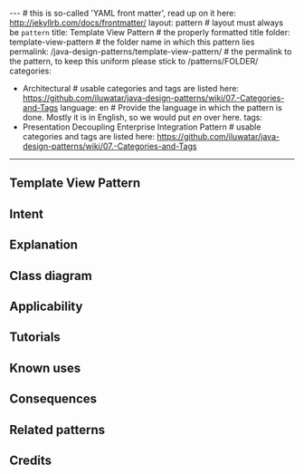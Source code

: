 --- # this is so-called 'YAML front matter', read up on it here: http://jekyllrb.com/docs/frontmatter/
layout: pattern # layout must always be `pattern`
title: Template View Pattern # the properly formatted title
folder: template-view-pattern # the folder name in which this pattern lies
permalink: /java-design-patterns/template-view-pattern/ # the permalink to the pattern, to keep this uniform please stick to /patterns/FOLDER/
categories: 
 - Architectural # usable categories and tags are listed here: https://github.com/iluwatar/java-design-patterns/wiki/07.-Categories-and-Tags
language: en # Provide the language in which the pattern is done. Mostly it is in English, so we would put *en* over here.
tags:
 - Presentation Decoupling Enterprise Integration Pattern # usable categories and tags are listed here: https://github.com/iluwatar/java-design-patterns/wiki/07.-Categories-and-Tags
---

## Template View Pattern

## Intent

## Explanation

## Class diagram

## Applicability

## Tutorials

## Known uses

## Consequences

## Related patterns

## Credits
